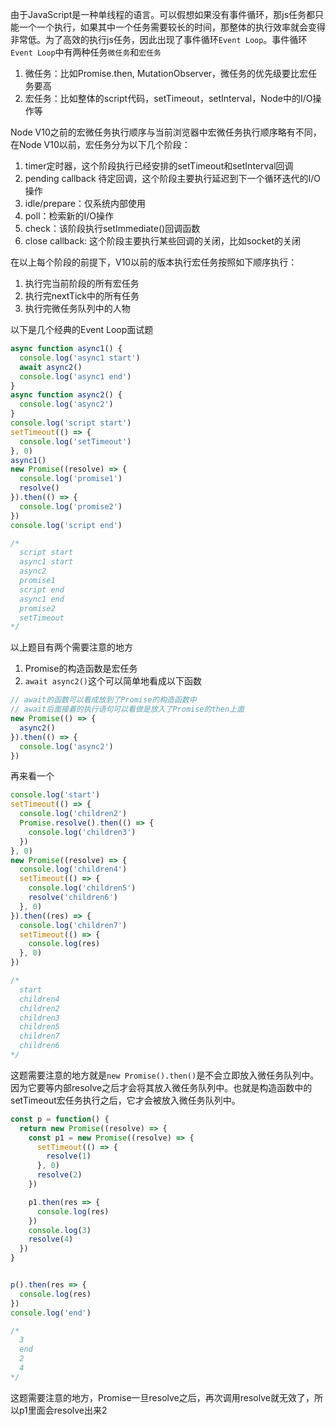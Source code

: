 由于JavaScript是一种单线程的语言。可以假想如果没有事件循环，那js任务都只能一个一个执行，如果其中一个任务需要较长的时间，那整体的执行效率就会变得非常低。为了高效的执行js任务，因此出现了事件循环`Event Loop`。事件循环`Event Loop`中有两种任务`微任务`和`宏任务`

1. 微任务：比如Promise.then, MutationObserver，微任务的优先级要比宏任务要高
2. 宏任务：比如整体的script代码，setTimeout，setInterval，Node中的I/O操作等

Node V10之前的宏微任务执行顺序与当前浏览器中宏微任务执行顺序略有不同，在Node V10以前，宏任务分为以下几个阶段：

1. timer定时器，这个阶段执行已经安排的setTimeout和setInterval回调
2. pending callback 待定回调，这个阶段主要执行延迟到下一个循环迭代的I/O操作
3. idle/prepare：仅系统内部使用
4. poll：检索新的I/O操作
5. check：该阶段执行setImmediate()回调函数
6. close callback: 这个阶段主要执行某些回调的关闭，比如socket的关闭

在以上每个阶段的前提下，V10以前的版本执行宏任务按照如下顺序执行：

1. 执行完当前阶段的所有宏任务
2. 执行完nextTick中的所有任务
3. 执行完微任务队列中的人物

以下是几个经典的Event Loop面试题

```js
async function async1() {
  console.log('async1 start')
  await async2()
  console.log('async1 end')
}
async function async2() {
  console.log('async2')
}
console.log('script start')
setTimeout(() => {
  console.log('setTimeout')
}, 0)
async1()
new Promise((resolve) => {
  console.log('promise1')
  resolve()
}).then(() => {
  console.log('promise2')
})
console.log('script end')

/*
  script start
  async1 start
  async2
  promise1
  script end
  async1 end
  promise2
  setTimeout
*/
```

以上题目有两个需要注意的地方

1. Promise的构造函数是宏任务
2. `await async2()`这个可以简单地看成以下函数

```js
// await的函数可以看成放到了Promise的构造函数中
// await后面接着的执行语句可以看做是放入了Promise的then上面
new Promise(() => {
  async2()
}).then(() => {
  console.log('async2')
})
```

再来看一个

```js
console.log('start')
setTimeout(() => {
  console.log('children2')
  Promise.resolve().then(() => {
    console.log('children3')
  })
}, 0)
new Promise((resolve) => {
  console.log('children4')
  setTimeout(() => {
    console.log('children5')
    resolve('children6')
  }, 0)
}).then((res) => {
  console.log('children7')
  setTimeout(() => {
    console.log(res)
  }, 0)
})

/*
  start
  children4
  children2
  children3
  children5
  children7
  children6
*/
```

这题需要注意的地方就是`new Promise().then()`是不会立即放入微任务队列中。因为它要等内部resolve之后才会将其放入微任务队列中。也就是构造函数中的setTimeout宏任务执行之后，它才会被放入微任务队列中。

```js
const p = function() {
  return new Promise((resolve) => {
    const p1 = new Promise((resolve) => {
      setTimeout(() => {
        resolve(1)
      }, 0)
      resolve(2)
    })

    p1.then(res => {
      console.log(res)
    })
    console.log(3)
    resolve(4)
  })
}


p().then(res => {
  console.log(res)
})
console.log('end')

/*
  3
  end
  2
  4
*/
```

这题需要注意的地方，Promise一旦resolve之后，再次调用resolve就无效了，所以p1里面会resolve出来2